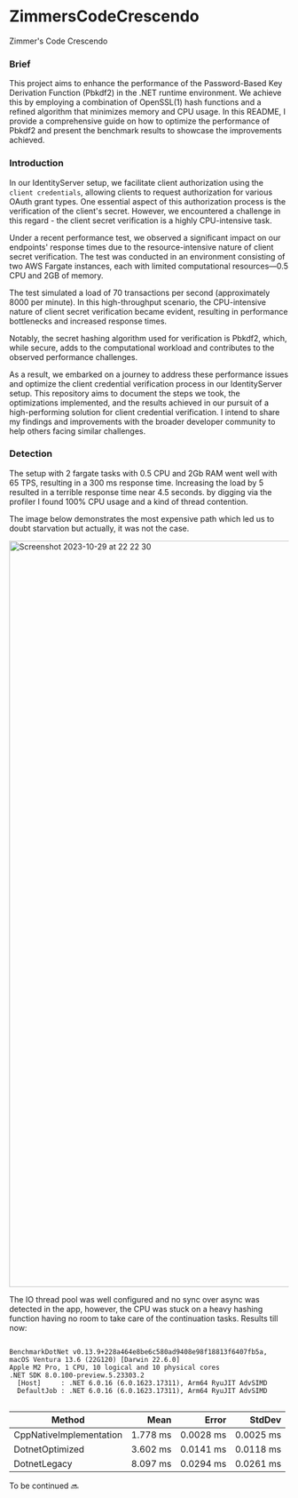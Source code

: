 # ZimmersCodeCrescendo
Zimmer's Code Crescendo

### Brief

This project aims to enhance the performance of the Password-Based Key Derivation Function (Pbkdf2) in the .NET runtime environment. We achieve this by employing a combination of OpenSSL(1) hash functions and a refined algorithm that minimizes memory and CPU usage. In this README, I provide a comprehensive guide on how to optimize the performance of Pbkdf2 and present the benchmark results to showcase the improvements achieved.

### Introduction

In our IdentityServer setup, we facilitate client authorization using the `client credentials`, allowing clients to request authorization for various OAuth grant types. One essential aspect of this authorization process is the verification of the client's secret. However, we encountered a challenge in this regard - the client secret verification is a highly CPU-intensive task.

Under a recent performance test, we observed a significant impact on our endpoints' response times due to the resource-intensive nature of client secret verification. The test was conducted in an environment consisting of two AWS Fargate instances, each with limited computational resources—0.5 CPU and 2GB of memory.

The test simulated a load of 70 transactions per second (approximately 8000 per minute). In this high-throughput scenario, the CPU-intensive nature of client secret verification became evident, resulting in performance bottlenecks and increased response times.

Notably, the secret hashing algorithm used for verification is Pbkdf2, which, while secure, adds to the computational workload and contributes to the observed performance challenges.

As a result, we embarked on a journey to address these performance issues and optimize the client credential verification process in our IdentityServer setup. This repository aims to document the steps we took, the optimizations implemented, and the results achieved in our pursuit of a high-performing solution for client credential verification. I intend to share my findings and improvements with the broader developer community to help others facing similar challenges.

### Detection
The setup with 2 fargate tasks with 0.5 CPU and 2Gb RAM went well with 65 TPS, resulting in a 300 ms response time.
Increasing the load by 5 resulted in a terrible response time near 4.5 seconds. 
by digging via the profiler I found 100% CPU usage and a kind of thread contention.

The image below demonstrates the most expensive path which led us to doubt starvation but actually, it was not the case.

<img width="1343" alt="Screenshot 2023-10-29 at 22 22 30" src="https://github.com/amiru3f/ZimmersCodeCrescendo/assets/17201404/a23458fc-2f8c-41bf-a128-d0ea249c8661">

The IO thread pool was well configured and no sync over async was detected in the app, however, the CPU was stuck on a heavy hashing function having no room to take care of the continuation tasks.
Results till now:

```

BenchmarkDotNet v0.13.9+228a464e8be6c580ad9408e98f18813f6407fb5a, macOS Ventura 13.6 (22G120) [Darwin 22.6.0]
Apple M2 Pro, 1 CPU, 10 logical and 10 physical cores
.NET SDK 8.0.100-preview.5.23303.2
  [Host]     : .NET 6.0.16 (6.0.1623.17311), Arm64 RyuJIT AdvSIMD
  DefaultJob : .NET 6.0.16 (6.0.1623.17311), Arm64 RyuJIT AdvSIMD


```
| Method                  | Mean     | Error     | StdDev    |
|------------------------ |---------:|----------:|----------:|
| CppNativeImplementation | 1.778 ms | 0.0028 ms | 0.0025 ms |
| DotnetOptimized         | 3.602 ms | 0.0141 ms | 0.0118 ms |
| DotnetLegacy            | 8.097 ms | 0.0294 ms | 0.0261 ms |


To be continued 🔜 
